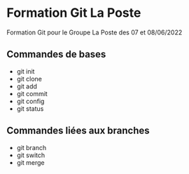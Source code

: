 # Formation Git La Poste

Formation Git pour le Groupe La Poste des 07 et 08/06/2022

## Commandes de bases

* git init
* git clone
* git add
* git commit
* git config
* git status

## Commandes liées aux branches

* git branch
* git switch
* git merge
